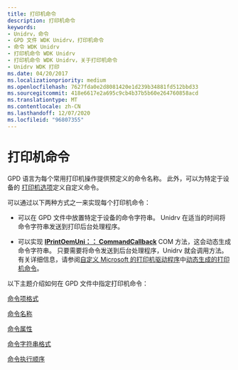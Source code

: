 ```yaml
---
title: 打印机命令
description: 打印机命令
keywords:
- Unidrv，命令
- GPD 文件 WDK Unidrv，打印机命令
- 命令 WDK Unidrv
- 打印机命令 WDK Unidrv
- 打印机命令 WDK Unidrv，关于打印机命令
- Unidrv WDK 打印
ms.date: 04/20/2017
ms.localizationpriority: medium
ms.openlocfilehash: 7627fda0e2d8081420e1d239b34881fd512bbd33
ms.sourcegitcommit: 418e6617e2a695c9cb4b37b5b60e264760858acd
ms.translationtype: MT
ms.contentlocale: zh-CN
ms.lasthandoff: 12/07/2020
ms.locfileid: "96807355"
---
```

# <a name="printer-commands"></a>打印机命令





GPD 语言为每个常用打印机操作提供预定义的命令名称。 此外，可以为特定于设备的 [打印机选项](printer-options.md)定义自定义命令。

可以通过以下两种方式之一来实现每个打印机命令：

-   可以在 GPD 文件中放置特定于设备的命令字符串。 Unidrv 在适当的时间将命令字符串发送到打印后台处理程序。

-   可以实现 [**IPrintOemUni：： CommandCallback**](/windows-hardware/drivers/ddi/prcomoem/nf-prcomoem-iprintoemuni-commandcallback) COM 方法，这会动态生成命令字符串。 只要需要将命令发送到后台处理程序，Unidrv 就会调用方法。 有关详细信息，请参阅[自定义 Microsoft 的打印机驱动程序](customizing-microsoft-s-printer-drivers.md)中[动态生成的打印机命令](dynamically-generated-printer-commands.md)。

以下主题介绍如何在 GPD 文件中指定打印机命令：

[命令项格式](command-entry-format.md)

[命令名称](command-names.md)

[命令属性](command-attributes.md)

[命令字符串格式](command-string-format.md)

[命令执行顺序](command-execution-order.md)

 

